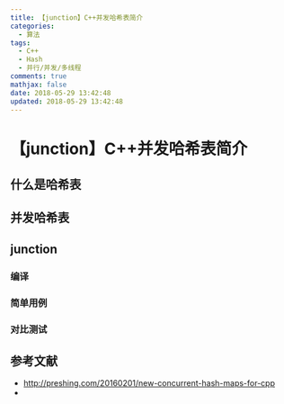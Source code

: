 ```yaml
---
title: 【junction】C++并发哈希表简介
categories:
  - 算法
tags:
  - C++
  - Hash
  - 并行/并发/多线程
comments: true
mathjax: false
date: 2018-05-29 13:42:48
updated: 2018-05-29 13:42:48
---
```

# 【junction】C++并发哈希表简介
## 什么是哈希表

## 并发哈希表
## junction
### 编译
### 简单用例
### 对比测试
## 参考文献
- http://preshing.com/20160201/new-concurrent-hash-maps-for-cpp
- 
